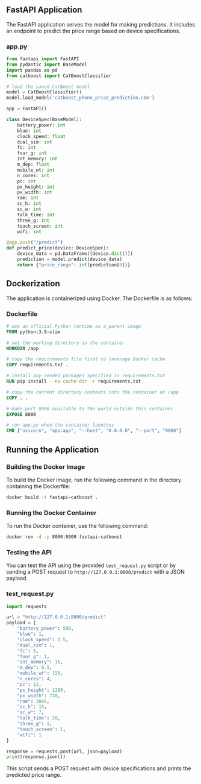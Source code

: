 ## FastAPI Application

The FastAPI application serves the model for making predictions. It includes an endpoint to predict the price range based on device specifications.

### app.py

```python
from fastapi import FastAPI
from pydantic import BaseModel
import pandas as pd
from catboost import CatBoostClassifier

# load the saved CatBoost model
model = CatBoostClassifier()
model.load_model('catboost_phone_price_prediction.cbm')

app = FastAPI()

class DeviceSpec(BaseModel):
    battery_power: int
    blue: int
    clock_speed: float
    dual_sim: int
    fc: int
    four_g: int
    int_memory: int
    m_dep: float
    mobile_wt: int
    n_cores: int
    pc: int
    px_height: int
    px_width: int
    ram: int
    sc_h: int
    sc_w: int
    talk_time: int
    three_g: int
    touch_screen: int
    wifi: int

@app.post("/predict")
def predict_price(device: DeviceSpec):
    device_data = pd.DataFrame([device.dict()])
    prediction = model.predict(device_data)
    return {"price_range": int(prediction[0])}
```

## Dockerization

The application is containerized using Docker. The Dockerfile is as follows:

### Dockerfile

```dockerfile
# use an official Python runtime as a parent image
FROM python:3.9-slim

# set the working directory in the container
WORKDIR /app

# copy the requirements file first to leverage Docker cache
COPY requirements.txt .

# install any needed packages specified in requirements.txt
RUN pip install --no-cache-dir -r requirements.txt

# copy the current directory contents into the container at /app
COPY . .

# make port 8000 available to the world outside this container
EXPOSE 8000

# run app.py when the container launches
CMD ["uvicorn", "app:app", "--host", "0.0.0.0", "--port", "8000"]
```

## Running the Application

### Building the Docker Image

To build the Docker image, run the following command in the directory containing the Dockerfile:

```bash
docker build -t fastapi-catboost .
```

### Running the Docker Container

To run the Docker container, use the following command:

```bash
docker run -d -p 8000:8000 fastapi-catboost
```

### Testing the API

You can test the API using the provided `test_request.py` script or by sending a POST request to `http://127.0.0.1:8000/predict` with a JSON payload.

### test_request.py

```python
import requests

url = "http://127.0.0.1:8000/predict"
payload = {
    "battery_power": 500,
    "blue": 1,
    "clock_speed": 2.5,
    "dual_sim": 1,
    "fc": 5,
    "four_g": 1,
    "int_memory": 16,
    "m_dep": 0.5,
    "mobile_wt": 150,
    "n_cores": 4,
    "pc": 12,
    "px_height": 1280,
    "px_width": 720,
    "ram": 2048,
    "sc_h": 15,
    "sc_w": 7,
    "talk_time": 20,
    "three_g": 1,
    "touch_screen": 1,
    "wifi": 1
}

response = requests.post(url, json=payload)
print(response.json())
```

This script sends a POST request with device specifications and prints the predicted price range.